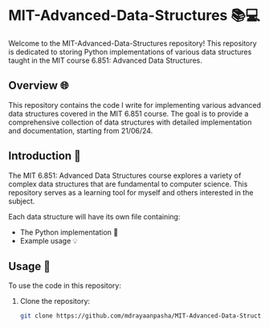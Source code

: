 # MIT-Advanced-Data-Structures 📚💻

Welcome to the MIT-Advanced-Data-Structures repository! This repository is dedicated to storing Python implementations of various data structures taught in the MIT course 6.851: Advanced Data Structures.

## Overview 🌐

This repository contains the code I write for implementing various advanced data structures covered in the MIT 6.851 course. The goal is to provide a comprehensive collection of data structures with detailed implementation and documentation, starting from 21/06/24.

## Introduction 📝

The MIT 6.851: Advanced Data Structures course explores a variety of complex data structures that are fundamental to computer science. This repository serves as a learning tool for myself and others interested in the subject.

Each data structure will have its own file containing:

- The Python implementation 🐍
- Example usage 💡

## Usage 🚀

To use the code in this repository:

1. Clone the repository:
   ```sh
   git clone https://github.com/mdrayaanpasha/MIT-Advanced-Data-Structures.git

